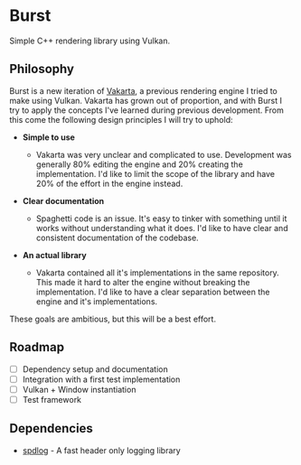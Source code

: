 # Burst
Simple C++ rendering library using Vulkan.

## Philosophy
Burst is a new iteration of [Vakarta](https://github.com/angelocarly/vakarta), a previous rendering engine I tried to make using Vulkan.
Vakarta has grown out of proportion, and with Burst I try to apply the concepts I've learned during previous development.
From this come the following design principles I will try to uphold:

- **Simple to use**
  - Vakarta was very unclear and complicated to use. Development was generally 80% editing the engine and 20% creating the implementation. I'd like to limit the scope of the library and have 20% of the effort in the engine instead.

- **Clear documentation**
  - Spaghetti code is an issue. It's easy to tinker with something until it works without understanding what it does. I'd like to have clear and consistent documentation of the codebase.

- **An actual library**
  - Vakarta contained all it's implementations in the same repository. This made it hard to alter the engine without breaking the implementation. I'd like to have a clear separation between the engine and it's implementations.

These goals are ambitious, but this will be a best effort.

## Roadmap
- [ ] Dependency setup and documentation
- [ ] Integration with a first test implementation
- [ ] Vulkan + Window instantiation
- [ ] Test framework

## Dependencies
- [spdlog](https://github.com/gabime/spdlog) - A fast header only logging library